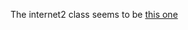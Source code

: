 The internet2 class seems to be
 [this one](https://internet2.edu/cloud/cloud-learning-and-skills-sessions/)


